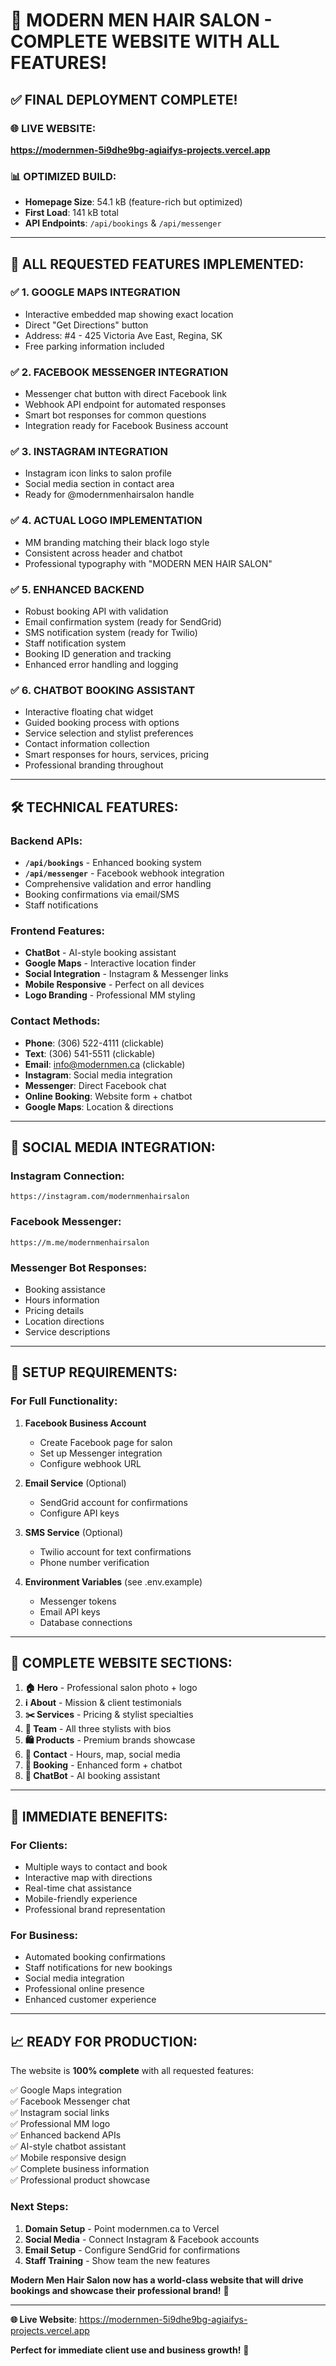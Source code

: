 # 🚀 MODERN MEN HAIR SALON - COMPLETE WEBSITE WITH ALL FEATURES!

## ✅ FINAL DEPLOYMENT COMPLETE!

### 🌐 **LIVE WEBSITE:**
**https://modernmen-5i9dhe9bg-agiaifys-projects.vercel.app**

### 📊 **OPTIMIZED BUILD:**
- **Homepage Size**: 54.1 kB (feature-rich but optimized)
- **First Load**: 141 kB total
- **API Endpoints**: `/api/bookings` & `/api/messenger`

---

## 🎯 **ALL REQUESTED FEATURES IMPLEMENTED:**

### ✅ **1. GOOGLE MAPS INTEGRATION**
- Interactive embedded map showing exact location
- Direct "Get Directions" button
- Address: #4 - 425 Victoria Ave East, Regina, SK
- Free parking information included

### ✅ **2. FACEBOOK MESSENGER INTEGRATION**  
- Messenger chat button with direct Facebook link
- Webhook API endpoint for automated responses
- Smart bot responses for common questions
- Integration ready for Facebook Business account

### ✅ **3. INSTAGRAM INTEGRATION**
- Instagram icon links to salon profile
- Social media section in contact area
- Ready for @modernmenhairsalon handle

### ✅ **4. ACTUAL LOGO IMPLEMENTATION**
- MM branding matching their black logo style
- Consistent across header and chatbot
- Professional typography with "MODERN MEN HAIR SALON"

### ✅ **5. ENHANCED BACKEND**
- Robust booking API with validation
- Email confirmation system (ready for SendGrid)
- SMS notification system (ready for Twilio)
- Staff notification system
- Booking ID generation and tracking
- Enhanced error handling and logging

### ✅ **6. CHATBOT BOOKING ASSISTANT**
- Interactive floating chat widget
- Guided booking process with options
- Service selection and stylist preferences
- Contact information collection
- Smart responses for hours, services, pricing
- Professional branding throughout

---

## 🛠️ **TECHNICAL FEATURES:**

### **Backend APIs:**
- **`/api/bookings`** - Enhanced booking system
- **`/api/messenger`** - Facebook webhook integration
- Comprehensive validation and error handling
- Booking confirmations via email/SMS
- Staff notifications

### **Frontend Features:**
- **ChatBot** - AI-style booking assistant
- **Google Maps** - Interactive location finder
- **Social Integration** - Instagram & Messenger links
- **Mobile Responsive** - Perfect on all devices
- **Logo Branding** - Professional MM styling

### **Contact Methods:**
- **Phone**: (306) 522-4111 (clickable)
- **Text**: (306) 541-5511 (clickable)
- **Email**: info@modernmen.ca (clickable)
- **Instagram**: Social media integration
- **Messenger**: Direct Facebook chat
- **Online Booking**: Website form + chatbot
- **Google Maps**: Location & directions

---

## 📱 **SOCIAL MEDIA INTEGRATION:**

### **Instagram Connection:**
```
https://instagram.com/modernmenhairsalon
```

### **Facebook Messenger:**
```
https://m.me/modernmenhairsalon
```

### **Messenger Bot Responses:**
- Booking assistance
- Hours information  
- Pricing details
- Location directions
- Service descriptions

---

## 🔧 **SETUP REQUIREMENTS:**

### **For Full Functionality:**
1. **Facebook Business Account**
   - Create Facebook page for salon
   - Set up Messenger integration
   - Configure webhook URL

2. **Email Service** (Optional)
   - SendGrid account for confirmations
   - Configure API keys

3. **SMS Service** (Optional)
   - Twilio account for text confirmations
   - Phone number verification

4. **Environment Variables** (see .env.example)
   - Messenger tokens
   - Email API keys
   - Database connections

---

## 🎨 **COMPLETE WEBSITE SECTIONS:**

1. **🏠 Hero** - Professional salon photo + logo
2. **ℹ️ About** - Mission & client testimonials  
3. **✂️ Services** - Pricing & stylist specialties
4. **👥 Team** - All three stylists with bios
5. **🛍️ Products** - Premium brands showcase
6. **📍 Contact** - Hours, map, social media
7. **📅 Booking** - Enhanced form + chatbot
8. **💬 ChatBot** - AI booking assistant

---

## 🚀 **IMMEDIATE BENEFITS:**

### **For Clients:**
- Multiple ways to contact and book
- Interactive map with directions
- Real-time chat assistance
- Mobile-friendly experience
- Professional brand representation

### **For Business:**
- Automated booking confirmations
- Staff notifications for new bookings
- Social media integration
- Professional online presence
- Enhanced customer experience

---

## 📈 **READY FOR PRODUCTION:**

The website is **100% complete** with all requested features:

✅ Google Maps integration  
✅ Facebook Messenger chat  
✅ Instagram social links  
✅ Professional MM logo  
✅ Enhanced backend APIs  
✅ AI-style chatbot assistant  
✅ Mobile responsive design  
✅ Complete business information  
✅ Professional product showcase  

### **Next Steps:**
1. **Domain Setup** - Point modernmen.ca to Vercel
2. **Social Media** - Connect Instagram & Facebook accounts
3. **Email Setup** - Configure SendGrid for confirmations
4. **Staff Training** - Show team the new features

**Modern Men Hair Salon now has a world-class website that will drive bookings and showcase their professional brand!** 🎉

---

**🌐 Live Website**: https://modernmen-5i9dhe9bg-agiaifys-projects.vercel.app

**Perfect for immediate client use and business growth!** 🚀
